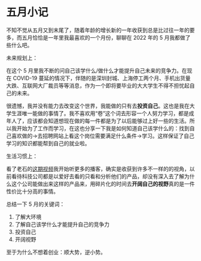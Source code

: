 # 五月小记


不知不觉从五月又到末尾了，随着年龄的增长新的一年收获到总是比过往一年的要多，而五月恰恰是一年里我最喜欢的一个月份，聊聊在 2022 年的 5 月我都做了些什么吧。

未来规划上：

在这个 5 月里我不断的问自己该学什么/做什么才能提升自己未来的竞争力。在现在 COVID-19 蔓延的情况下，伴随的是深圳封城、上海停工两个月、手机出货量大跌、互联网大厂裁员等等消息，作为一个即将要毕业的大大学生不得不担忧起自己的未来。

很遗憾，我并没有能力去改变这个世界，我能做的只有去**投资自己**。这也是我在大学生涯唯一能做的事情了。我不喜欢用“卷”这个词去形容一个人努力学习，都是成年人了，应该都会知道想现在做的每一件都是为了以后能够过上好一些的生活。所以我开始为了工作而学习，在这也分享一下我是如何知道自己该学什么的：找到自己喜欢做的->去招聘网站上看这个岗位需要满足什么条件->学习。这样保证了自己学习的知识都能帮到自己的就业啦。

生活习惯上：

看了老石的[这期视频](https://www.bilibili.com/video/BV15u411m7LU?spm_id_from=333.999.0.0)我开始听更多的播客，确实是收获到许多不一样的的视角，以前看待科技公司都是以爱好去看的只看和分析他们的产品，却没有深入去了解为什么这个公司能做出来这样的产品来，用碎片化的时间去**开阔自己的视野**真的是一件性价比十分高的事情。

总结一下 5 月的关键词：

1. 了解大环境
2. 了解自己该学什么才能提升自己的竞争力
3. 投资自己
4. 开阔视野

至于为什么不想着创业：顺大势，逆小势。

